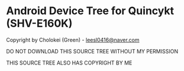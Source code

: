 Android Device Tree for Quincykt (SHV-E160K)
============================================

Copyright by Cholokei (Green) - leesl0416@naver.com

DO NOT DOWNLOAD THIS SOURCE TREE WITHOUT MY PERMISSION

THIS SOURCE TREE ALSO HAS COPYRIGHT BY ME
